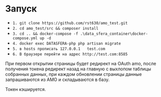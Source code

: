 # Запуск
- `1. git clone https://github.com/rst630/amo_test.git`
- `2. cd amo_test/src && composer install`
- `3. cd .. && docker-compose -f .\data_sfera_container\docker-compose.yml up -d`
- `4. docker exec DATASFERA-php php artisan migrate`
- `5. в hosts прописать 127.0.0.1	test.com`
- `6. В браузере перейти на адрес http://test.com:8585`

При первом открытии страницы будет редирект на OAuth amo, после получения токена редирект назад на главную с выхлопом таблицы собранных данных, при каждом обновлении страницы данные запрашиваются из АМО и складываются в базу.

Токен кэшируется.
